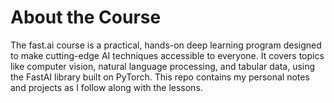 # About the Course
The fast.ai course is a practical, hands-on deep learning program designed to make cutting-edge AI techniques accessible to everyone. It covers topics like computer vision, natural language processing, and tabular data, using the FastAI library built on PyTorch.
This repo contains my personal notes and projects as I follow along with the lessons.
